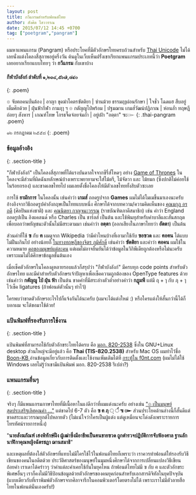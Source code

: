 ```yaml
---
layout: post
title: กวีแกรมสำหรับฟอนต์ไทย
author: สังศิต ไสววรรณ
date: 2015/07/12 14:45 +0700
tag: ["poetgram","pangram"] 
---
```


ผมหาแพนแกรม (Pangram) หรือประโยคที่มีตัวอักษรไทยครบถ้วนสำหรับ [Thai Unicode](http://unicode.org/charts/PDF/U0E00.pdf) ไม่ได้ เลยนั่งแต่งโคลงสี่สุภาพอยู่ครึ่งวัน ค้นดูในเว็บเห็นฝรั่งเขาเรียกแพนแกรมประเภทนี้ว่า **Poetgram** เลยอยากเรียกแบบไทยๆ ว่า **กวีแกรม** กับเขาบ้าง

#### กีฬาบังลังก์ ลำดับที่ ๑,๒๓๔,๕๖๗,๘๙๐
{: .poem}

๏ จับฅอคนบั่นต้อง   | อาญา
ขุดฆ่าโคตรฃัตติยา  | ซ่านม้วย
ธรรมฤๅผ่อนรักษา  | ใจชั่ว โฉดแฮ
สืบอยู่เต็มศึกด้วย    | ฝุ่นฟ้ากีฬา กามฦๅ ฯ
๏ กตัญญูไป่พร้อม   | ปฐมฌาน
เกมส๎วัฒน์ปฏิภาณ    | ห่อนล้ำ
ทฤษฎีถ่อยๆ สังหาร    | เกณฑ์โทษ
โกรธจี๊ดจ๋อยจ่มถ้ำ       | อยู่เฝ้า "<span lang="pi">อตฺตา</span>" ๚ะ๛
{: .thai-pangram .poem}

๑๒ กรกฎาคม ๒๕๕๘
{: .poem}

### ข้อมูลอ้างอิง
{: .section-title }

"กีฬาบังลังก์" เป็นโคลงสี่สุภาพที่ได้แรงบันดาลใจจากซีรี่ส๎โหดๆ อย่าง [Game of Thrones](http://www.imdb.com/title/tt0944947/) ในโคลงจะมีส่วนที่ผิดฉันทลักษณ์บ้างเพราะพยายามจะใส่ไม้ตรี, ไม้จัตวา และ ไม้ยมก (ซึ่งปกติไม่ค่อยใช้ในร้อยกรอง) และขาดเลขไทยไป ผมเลยตั้งชื่อโคลงให้มีตัวเลขไทยทั้งสิบตัวซะเลย

การใช้ **ยามักการ** ในโคลงนั้น เช่นคำว่า **เกมส๎** ถอดรูปจาก **Games** ผมไม่ได้โมเมขึ้นมาเองนะครับ อ้างอิงจากวิธีถอดรูปคำอังกฤษเป็นไทยแบบหนึ่ง ศึกษาได้จากบทความ/ความคิดเห็นของ [คุณมกุฏ อรฤดี](https://www.facebook.com/makutonrudee/posts/466123153431930) (ศิลปินแห่งชาติ) และ [คุณนิตยา กาญจนะวรรณ](http://www.bflybook.com/Article/Yamakkan/Yamakkan.htm) (ราชบัณฑิตภาคีสมาชิก) เช่น คำว่า England ถอดรูปเป็น อิงแคลนด๎ หรือ Charles เป็น ชาร๎ลส๎ เป็นต้น และใช้พินทุสำหรับคำบาลีและสันสกฤตเพื่อบอกว่าพยัญชนะตัวนั้นไม่มีสระตามมา เช่นคำว่า **อตฺตา** (ออกเสียงในภาษาไทยว่า **อัตตา**) เป็นต้น

ส่วนคำที่ใช้ **ฃ** กับ **ฅ** ผมดูจาก Wikipedia ว่ามีคำไหนบ้างที่เอามาใช้กับ **ฃอฃวด** และ **ฅอฅน** ได้แบบไม่ฝืนเกินไป อย่างน้อยก็ [ในทางทฤษฎีของจิตร ภูมิศักดิ์](https://th.wikipedia.org/wiki/%E0%B8%83#.E0.B8.83_.E0.B9.80.E0.B8.97.E0.B8.B5.E0.B8.A2.E0.B8.9A.E0.B8.81.E0.B8.B1.E0.B8.9A_.E0.B8.81.E0.B8.BA.E0.B8.A9_.E0.B9.83.E0.B8.99.E0.B8.A0.E0.B8.B2.E0.B8.A9.E0.B8.B2.E0.B8.AA.E0.B8.B1.E0.B8.99.E0.B8.AA.E0.B8.81.E0.B8.A4.E0.B8.95) เช่นคำว่า **ฃัตติยา** และคำว่า **ฅอคน** ผมใช้ในความหมาย [คอของมนุษย์แต่ละคน](https://th.wikipedia.org/wiki/%E0%B8%85#.E0.B8.85_.E0.B8.AB.E0.B8.B2.E0.B8.A2.E0.B9.84.E0.B8.9B.E0.B9.84.E0.B8.AB.E0.B8.99) แต่ผมไม่อาจยืนยันได้ว่าข้อมูลในวิกิพีเดียถูกต้องหรือไม่นะครับ เพราะผมไม่ได้ศึกษาข้อมูลชั้นต้นเอง

เมื่อเช็คตัวอักษรในโคลงดูหลายรอบแล้วก็สรุปว่า "กีฬาบังลังก์" มีครบทุก code points สำหรับตัวอักษรไทย และมีคำสำหรับตัวอักษรเจ้าปัญหาเพื่อเช็คความถูกต้องของ OpenType features ด้วย เช่นคำว่า **กตัญญู ไป่ ฝุ่น ฟ้า** เป็นต้น ขาดคำที่มีสระล่างตัวต่ำอย่างคำว่า **กฎุมพี** แต่มี ฤ&nbsp;+&nbsp;ๅ กับ ฦ&nbsp;+&nbsp;ๅ ไว้เช็ค ligatures (ถ้าฟอนต์ตัวนั้นๆ ทำไว้)

ใครพบว่าขาดตัวอักษรอะไรไปก็แจ้งกันได้นะครับ (ผมจะได้แต่งใหม่ :) หรือใครแต่งให้สั้นกว่านี้ได้ก็บอกผม จะได้ขอมาใช้ด้วย!

### แป้นพิมพ์ที่รองรับการใช้งาน
{: .section-title }

แป้นพิมพ์ที่สามารถใช้กับตัวอักขระไทยได้ครบ คือ [มอก. 820-2538](https://www.nectec.or.th/it-standards/std820/std820.htm) ซึ่งใน GNU+Linux desktop ส่วนใหญ่จะมีอยู่แล้ว คือ **Thai (TIS-820.2538)** สำหรับ Mac OS ผมทำไว้ชื่อ [Boon-KB ](https://github.com/sungsit/boon-kb/) อ่านข้อมูลเกี่ยวกับการติดตั้งและใช้งานเพิ่มเติมได้ที่ [กระทู้ใน f0nt.com](http://www.f0nt.com/forum/index.php?topic=22453.0) (ผมไม่ได้ใช้  Windows เลยไม่รู้ว่าเขามีแป้นพิมพ์ มอก. 820-2538 รึเปล่า?)

### แพนแกรมอื่นๆ
{: .section-title }

จริงๆ ก็มีแพนแกรมภาษาไทยที่มีเนื้อหาในแง่ดีกว่าที่ผมแต่งนะครับ อย่างเช่น ["๏ เป็นมนุษย์สุดประเสริฐเลิศคุณค่า ..."](http://clagnut.com/blog/2380/#Thai) แต่ขาดไป 6-7 ตัว คือ **ฃ ฅ ฦ &#x25cc;ฺ &#x25cc;๎ ๚ ๛** ส่วนประโยคด้านล่างนี้ก็สั้นดีแต่ขาดสระและวรรณยุกต์ไปหลายตัว (ไม่แน่ใจว่าใครเป็นผู้แต่ง แต่ดูเหมือนจะโด่งดังเพราะรายการโทรทัศน์รายการหนึ่ง)

"**นายสังฆภัณฑ์ เฮงพิทักษ์ฝั่ง ผู้เฒ่าซึ่งมีอาชีพเป็นฅนขายฃวด ถูกตำรวจปฏิบัติการจับฟ้องศาล ฐานลักนาฬิกาคุณหญิงฉัตรชฎา ฌานสมาธิ**"

และเหตุผลที่ต้องใส่ตัวอักษรที่แทบไม่มีใครใช้ไว้ในฟอนต์ไทยก็เพราะว่า เราควรทำฟอนต์ให้รองรับวิธีเขียนของคนในอดีตด้วย ประวัติศาสตร์ของมนุษย์ในมุมหนึ่งศึกษาได้จากการเปลี่ยนแปลงวิธีเขียนถ้อยคำ เราเดาได้คร่าวๆ ว่าคำแต่ละคำเคยใช้กันในยุคไหน ถ้าฟอนต์ไทยไม่มี ฃ กับ ฅ และตัวอักขระพิเศษอื่นๆ เราก็คงไม่มีวิธีป้อนข้อมูลด้วยตัวอักษรของคนยุคก่อนสำหรับเอกสารดิจิทัลในยุคปัจจุบัน (แบบเดียวกับที่เราพิมพ์ตัวอักษรจากศิลาจารึกในคอมพิวเตอร์โดยตรงไม่ได้ เพราะเราไม่มีตัวลายสือไทยในฟอนต์นั่นเองครับ!)
